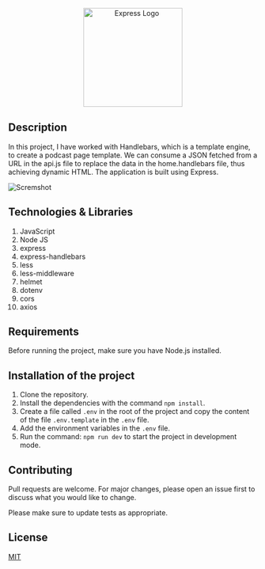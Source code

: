 <p align="center">
  <a href="https://expressjs.com/" target="blank"><img src="https://miro.medium.com/v2/resize:fit:1400/1*XP-mZOrIqX7OsFInN2ngRQ.png" width="200" alt="Express Logo" /></a>
</p>

## Description

In this project, I have worked with Handlebars, which is a template engine, to create a podcast page template. We can consume a JSON fetched from a URL in the api.js file to replace the data in the home.handlebars file, thus achieving dynamic HTML. The application is built using Express.

![Scremshot](https://imgur.com/fW5Zzsv.png)

## Technologies & Libraries

1. JavaScript
2. Node JS
3. express
4. express-handlebars
5. less
6. less-middleware
7. helmet
8. dotenv
9. cors
10. axios

## Requirements

Before running the project, make sure you have Node.js installed.

## Installation of the project

1. Clone the repository.
2. Install the dependencies with the command `npm install`.
3. Create a file called `.env` in the root of the project and copy the content of the file `.env.template` in the `.env` file.
4. Add the environment variables in the `.env` file.
5. Run the command: `npm run dev` to start the project in development mode.

## Contributing

Pull requests are welcome. For major changes, please open an issue first
to discuss what you would like to change.

Please make sure to update tests as appropriate.

## License

[MIT](https://choosealicense.com/licenses/mit/)
